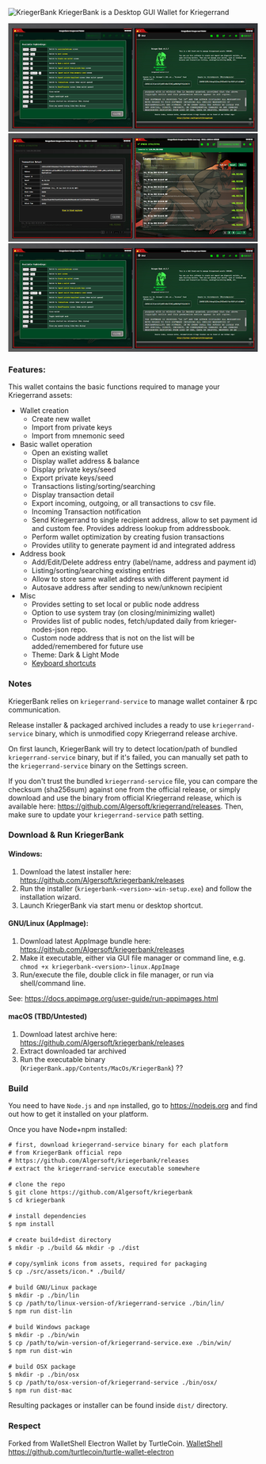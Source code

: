 ![KriegerBank](docs/kriegerbank.png)
KriegerBank is a Desktop GUI Wallet for Kriegerrand

![KriegerBank Screens](https://raw.githubusercontent.com/Algersoft/kriegerbank/master/src/assets/KriegerBank2.jpg "KriegerBank Screens")
![KriegerBank Screens](https://raw.githubusercontent.com/Algersoft/kriegerbank/master/src/assets/KriegerBank3.jpg "KriegerBank Screens")
![KriegerBank Screens](https://raw.githubusercontent.com/Algersoft/kriegerbank/master/src/assets/KriegerBank2.jpg "KriegerBank Screens")

### Features:
This wallet contains the basic functions required to manage your Kriegerrand assets:

* Wallet creation
  * Create new wallet
  * Import from private keys
  * Import from mnemonic seed
* Basic wallet operation
  * Open an existing  wallet
  * Display wallet address & balance
  * Display private keys/seed
  * Export private keys/seed
  * Transactions listing/sorting/searching
  * Display transaction detail
  * Export incoming, outgoing, or all transactions to csv file.
  * Incoming Transaction notification
  * Send Kriegerrand to single recipient address, allow to set payment id and custom fee. Provides address lookup from addressbook.
  * Perform wallet optimization by creating fusion transactions
  * Provides utility to generate payment id and integrated address
* Address book
  * Add/Edit/Delete address entry (label/name, address and payment id)
  * Listing/sorting/searching existing entries
  * Allow to store same wallet address with different payment id
  * Autosave address after sending to new/unknown recipient
* Misc
  * Provides setting to set local or public node address
  * Option to use system tray (on closing/minimizing wallet)
  * Provides list of public nodes, fetch/updated daily from krieger-nodes-json repo.
  * Custom node address that is not on the list will be added/remembered for future use
  * Theme: Dark & Light Mode
  * [Keyboard shortcuts](docs/shortcut.md)


### Notes

KriegerBank relies on `kriegerrand-service` to manage wallet container &amp; rpc communication.

Release installer & packaged archived includes a ready to use `kriegerrand-service` binary, which is unmodified copy Kriegerrand release archive.

On first launch, KriegerBank will try to detect location/path of bundled `kriegerrand-service` binary, but if it's failed, you can manually set path to the `kriegerrand-service` binary on the Settings screen.

If you don't trust the bundled `kriegerrand-service` file, you can compare the checksum (sha256sum) against one from the official release, or simply download and use the binary from official Kriegerrand release, which is available here: https://github.com/Algersoft/kriegerrand/releases. Then,  make sure to update your `kriegerrand-service` path setting.

### Download &amp; Run KriegerBank

#### Windows:
1. Download the latest installer here: https://github.com/Algersoft/kriegerbank/releases
2. Run the installer (`kriegerbank-<version>-win-setup.exe`) and follow the installation wizard.
3. Launch KriegerBank via start menu or desktop shortcut.

#### GNU/Linux (AppImage):
1. Download latest AppImage bundle here: https://github.com/Algersoft/kriegerbank/releases
2. Make it executable, either via GUI file manager or command line, e.g. `chmod +x kriegerbank-<version>-linux.AppImage`
3. Run/execute the file, double click in file manager, or run via shell/command line.

See: https://docs.appimage.org/user-guide/run-appimages.html

#### macOS (TBD/Untested)
1. Download latest archive here: https://github.com/Algersoft/kriegerbank/releases
2. Extract downloaded tar archived
3. Run the executable binary (`KriegerBank.app/Contents/MacOs/KriegerBank`) ??

### Build
You need to have `Node.js` and `npm` installed, go to https://nodejs.org and find out how to get it installed on your platform.

Once you have Node+npm installed:
```
# first, download kriegerrand-service binary for each platform
# from KriegerBank official repo
# https://github.com/Algersoft/kriegerbank/releases
# extract the kriegerrand-service executable somewhere

# clone the repo
$ git clone https://github.com/Algersoft/kriegerbank
$ cd kriegerbank

# install dependencies
$ npm install

# create build+dist directory
$ mkdir -p ./build && mkdir -p ./dist

# copy/symlink icons from assets, required for packaging
$ cp ./src/assets/icon.* ./build/

# build GNU/Linux package
$ mkdir -p ./bin/lin
$ cp /path/to/linux-version-of/kriegerrand-service ./bin/lin/
$ npm run dist-lin

# build Windows package
$ mkdir -p ./bin/win
$ cp /path/to/win-version-of/kriegerrand-service.exe ./bin/win/
$ npm run dist-win

# build OSX package
$ mkdir -p ./bin/osx
$ cp /path/to/osx-version-of/kriegerrand-service ./bin/osx/
$ npm run dist-mac
```

Resulting packages or installer can be found inside `dist/` directory.

### Respect
Forked from WalletShell Electron Wallet by TurtleCoin.
[WalletShell](https://github.com/turtlecoin/turtle-wallet-electron/blob/master/docs/walletshell.png)
https://github.com/turtlecoin/turtle-wallet-electron
